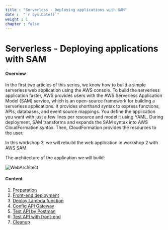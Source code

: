 ```yaml
---
title : "Serverless - Deploying applications with SAM"
date :  "`r Sys.Date()`" 
weight : 1 
chapter : false
---
```

# Serverless - Deploying applications with SAM

#### Overview

In the first two articles of this series, we know how to build a simple serverless web application using the AWS console. To build the serverless application faster, AWS provides users with the AWS Serverless Application Model (SAM) service, which is an open-source framework for building a serverless applications. It provides shorthand syntax to express functions, APIs, databases, and event source mappings. You define the application you want with just a few lines per resource and model it using YAML. During deployment, SAM transforms and expands the SAM syntax into AWS CloudFormation syntax. Then, CloudFormation provides the resources to the user.

In this workshop 3, we will rebuild the web application in workshop 2 with AWS SAM.

The architecture of the application we will build:

![WebArchitect](/images/serverless-architect-diagram.png?featherlight=false&width=50pc)

#### Content

 1. [Preparation](1-preparation/)
 2. [Front-end deployment](2-front-end-deployment/)
 3. [Deploy Lambda function](3-deploy-lambda-function/)
 4. [Config API Gateway](4-config-api-gw/)
 5. [Test API by Postman](5-test-api-by-postman/)
 6. [Test API with front-end](6-test-front-end/)
 7. [Cleanup](7-cleanup)